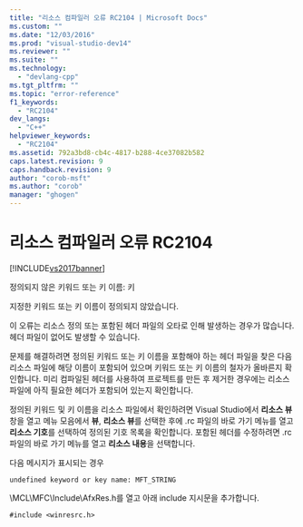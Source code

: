 ```yaml
---
title: "리소스 컴파일러 오류 RC2104 | Microsoft Docs"
ms.custom: ""
ms.date: "12/03/2016"
ms.prod: "visual-studio-dev14"
ms.reviewer: ""
ms.suite: ""
ms.technology: 
  - "devlang-cpp"
ms.tgt_pltfrm: ""
ms.topic: "error-reference"
f1_keywords: 
  - "RC2104"
dev_langs: 
  - "C++"
helpviewer_keywords: 
  - "RC2104"
ms.assetid: 792a3bd8-cb4c-4817-b288-4ce37082b582
caps.latest.revision: 9
caps.handback.revision: 9
author: "corob-msft"
ms.author: "corob"
manager: "ghogen"
---
```

# 리소스 컴파일러 오류 RC2104
[!INCLUDE[vs2017banner](../../assembler/inline/includes/vs2017banner.md)]

정의되지 않은 키워드 또는 키 이름: 키  
  
 지정한 키워드 또는 키 이름이 정의되지 않았습니다.  
  
 이 오류는 리소스 정의 또는 포함된 헤더 파일의 오타로 인해 발생하는 경우가 많습니다.  헤더 파일이 없어도 발생할 수 있습니다.  
  
 문제를 해결하려면 정의된 키워드 또는 키 이름을 포함해야 하는 헤더 파일을 찾은 다음 리소스 파일에 해당 이름이 포함되어 있으며 키워드 또는 키 이름의 철자가 올바른지 확인합니다.  미리 컴파일된 헤더를 사용하여 프로젝트를 만든 후 제거한 경우에는 리소스 파일에 아직 필요한 헤더가 포함되어 있는지 확인합니다.  
  
 정의된 키워드 및 키 이름을 리소스 파일에서 확인하려면 Visual Studio에서 **리소스 뷰** 창을 열고 메뉴 모음에서 **뷰**, **리소스 뷰**를 선택한 후에 .rc 파일의 바로 가기 메뉴를 열고 **리소스 기호**를 선택하여 정의된 기호 목록을 확인합니다.  포함된 헤더를 수정하려면 .rc 파일의 바로 가기 메뉴를 열고 **리소스 내용**을 선택합니다.  
  
 다음 메시지가 표시되는 경우  
  
```  
undefined keyword or key name: MFT_STRING   
```  
  
 \\MCL\\MFC\\Include\\AfxRes.h를 열고 아래 include 지시문을 추가합니다.  
  
```  
#include <winresrc.h>  
```